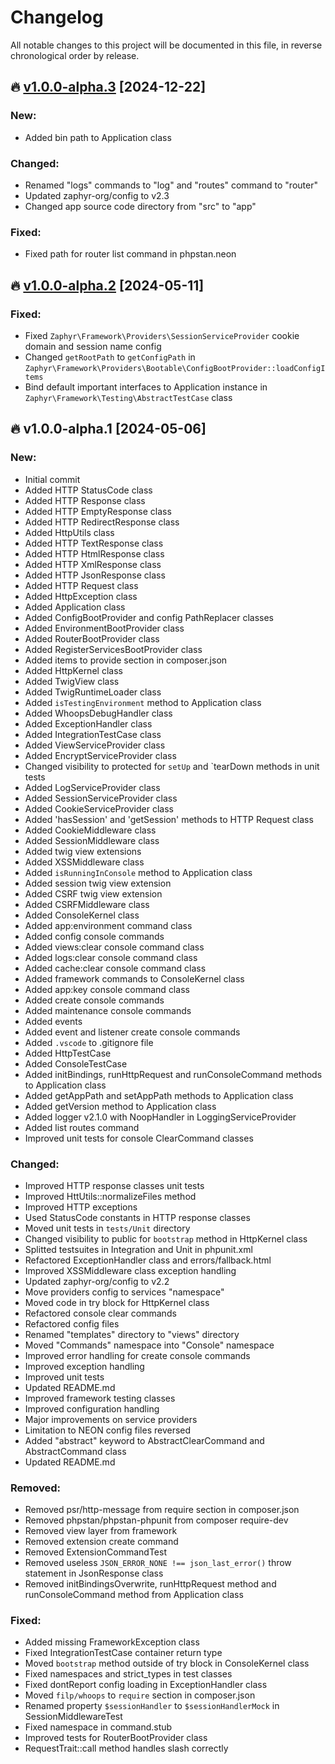 # Changelog

All notable changes to this project will be documented in this file, in reverse chronological order by release.

## 🔥 [v1.0.0-alpha.3](https://github.com/zaphyr-org/framework/compare/1.0.0-alpha.2...1.0.0-alpha.3) [2024-12-22]

### New:
* Added bin path to Application class

### Changed:
* Renamed "logs" commands to "log" and "routes" command to "router"
* Updated zaphyr-org/config to v2.3
* Changed app source code directory from "src" to "app"

### Fixed:
* Fixed path for router list command in phpstan.neon

## 🔥 [v1.0.0-alpha.2](https://github.com/zaphyr-org/framework/compare/1.0.0-alpha.1...1.0.0-alpha.2) [2024-05-11]

### Fixed:
* Fixed `Zaphyr\Framework\Providers\SessionServiceProvider` cookie domain and session name config
* Changed `getRootPath` to `getConfigPath` in `Zaphyr\Framework\Providers\Bootable\ConfigBootProvider::loadConfigItems`
* Bind default important interfaces to Application instance in `Zaphyr\Framework\Testing\AbstractTestCase` class

## 🔥 v1.0.0-alpha.1 [2024-05-06]

### New:
* Initial commit
* Added HTTP StatusCode class
* Added HTTP Response class
* Added HTTP EmptyResponse class
* Added HTTP RedirectResponse class
* Added HttpUtils class
* Added HTTP TextResponse class
* Added HTTP HtmlResponse class
* Added HTTP XmlResponse class
* Added HTTP JsonResponse class
* Added HTTP Request class
* Added HttpException class
* Added Application class
* Added ConfigBootProvider and config PathReplacer classes
* Added EnvironmentBootProvider class
* Added RouterBootProvider class
* Added RegisterServicesBootProvider class
* Added items to provide section in composer.json
* Added HttpKernel class
* Added TwigView class
* Added TwigRuntimeLoader class
* Added `isTestingEnvironment` method to Application class
* Added WhoopsDebugHandler class
* Added ExceptionHandler class
* Added IntegrationTestCase class
* Added ViewServiceProvider class
* Added EncryptServiceProvider class
* Changed visibility to protected for `setUp` and `tearDown methods in unit tests
* Added LogServiceProvider class
* Added SessionServiceProvider class
* Added CookieServiceProvider class
* Added 'hasSession' and 'getSession' methods to HTTP Request class
* Added CookieMiddleware class
* Added SessionMiddleware class
* Added twig view extensions
* Added XSSMiddleware class
* Added `isRunningInConsole` method to Application class
* Added session twig view extension
* Added CSRF twig view extension
* Added CSRFMiddleware class
* Added ConsoleKernel class
* Added app:environment command class
* Added config console commands
* Added views:clear console command class
* Added logs:clear console command class
* Added cache:clear console command class
* Added framework commands to ConsoleKernel class
* Added app:key console command class
* Added create console commands
* Added maintenance console commands
* Added events
* Added event and listener create console commands
* Added `.vscode` to .gitignore file
* Added HttpTestCase
* Added ConsoleTestCase
* Added initBindings, runHttpRequest and runConsoleCommand methods to Application class
* Added getAppPath and setAppPath methods to Application class
* Added getVersion method to Application class
* Added logger v2.1.0 with NoopHandler in LoggingServiceProvider
* Added list routes command
* Improved unit tests for console ClearCommand classes

### Changed:
* Improved HTTP response classes unit tests
* Improved HttUtils::normalizeFiles method
* Improved HTTP exceptions
* Used StatusCode constants in HTTP response classes
* Moved unit tests in `tests/Unit` directory
* Changed visibility to public for `bootstrap` method in HttpKernel class
* Splitted testsuites in Integration and Unit in phpunit.xml
* Refactored ExceptionHandler class and errors/fallback.html
* Improved XSSMiddleware class exception handling
* Updated zaphyr-org/config to v2.2
* Move providers config to services "namespace"
* Moved code in try block for HttpKernel class
* Refactored console clear commands
* Refactored config files
* Renamed "templates" directory to "views" directory
* Moved "Commands" namespace into "Console" namespace
* Improved error handling for create console commands
* Improved exception handling
* Improved unit tests
* Updated README.md
* Improved framework testing classes
* Improved configuration handling
* Major improvements on service providers
* Limitation to NEON config files reversed
* Added "abstract" keyword to AbstractClearCommand and AbstractCommand class
* Updated README.md

### Removed:
* Removed psr/http-message from require section in composer.json
* Removed phpstan/phpstan-phpunit from composer require-dev
* Removed view layer from framework
* Removed extension create command
* Removed ExtensionCommandTest
* Removed useless `JSON_ERROR_NONE !== json_last_error()` throw statement in JsonResponse class
* Removed initBindingsOverwrite, runHttpRequest method and runConsoleCommand method from Application class

### Fixed:
* Added missing FrameworkException class
* Fixed IntegrationTestCase container return type
* Moved `bootstrap` method outside of try block in ConsoleKernel class
* Fixed namespaces and strict_types in test classes
* Fixed dontReport config loading in ExceptionHandler class
* Moved `filp/whoops` to `require` section in composer.json
* Renamed property `$sessionHandler` to `$sessionHandlerMock` in SessionMiddlewareTest
* Fixed namespace in command.stub
* Improved tests for RouterBootProvider class
* RequestTrait::call method handles slash correctly

